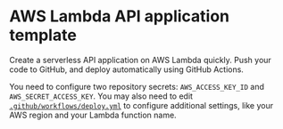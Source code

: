 # AWS Lambda API application template

Create a serverless API application on AWS Lambda quickly. Push your code to GitHub, and deploy automatically using GitHub Actions.

You need to configure two repository secrets: `AWS_ACCESS_KEY_ID` and `AWS_SECRET_ACCESS_KEY`. You may also need to edit [`.github/workflows/deploy.yml`](.github/workflows/deploy.yml) to configure additional settings, like your AWS region and your Lambda function name.
